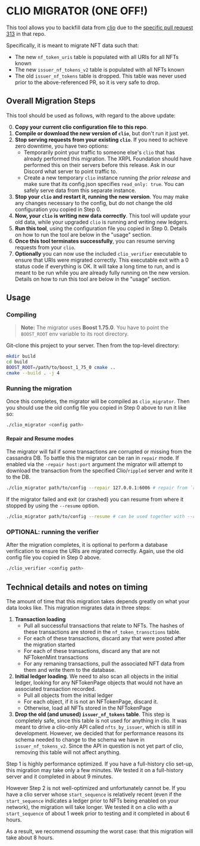 # CLIO MIGRATOR (ONE OFF!)

This tool allows you to backfill data from
[clio](https://github.com/XRPLF/clio) due to the [specific pull request
313](https://github.com/XRPLF/clio/pull/313) in that repo.

Specifically, it is meant to migrate NFT data such that:

- The new `nf_token_uris` table is populated with all URIs for all NFTs known
- The new `issuer_nf_tokens_v2` table is populated with all NFTs known
- The old `issuer_nf_tokens` table is dropped. This table was never used prior
to the above-referenced PR, so it is very safe to drop.

## Overall Migration Steps
This tool should be used as follows, with regard to the above update:

0. __Copy your current clio configuration file to this repo__.
1. __Compile or download the new version of `clio`__, but don't run it just yet.
2. __Stop serving requests from your existing `clio`__. If you need to achieve zero downtime, you have two options:
    - Temporarily point your traffic to someone else's `clio` that has already performed this
    migration. The XRPL Foundation should have performed this on their servers before this
    release. Ask in our Discord what server to point traffic to.
    - Create a new temporary `clio` instance running _the prior release_ and make sure
    that its config.json specifies `read_only: true`. You can safely serve data
    from this separate instance.
3. __Stop your `clio` and restart it, running the new version__. You may make any changes necessary to the config,
but do not change the old configuration you copied in Step 0.
4. __Now, your `clio` is writing new data correctly__. This tool will update your
old data, while your upgraded `clio` is running and writing new ledgers.
5. __Run this tool__, using the configuration file you copied in Step 0.
   Details on how to run the tool are below in the "usage" section.
6. __Once this tool terminates successfully__, you can resume serving requests
from your `clio`.
7. __Optionally__ you can now use the included `clio_verifier` executable to
   ensure that URIs were migrated correctly. This executable exit with a 0
   status code if everything is OK. It will take a long time to run, and is
   meant to be run while you are already fully running on the new version.
   Details on how to run this tool are below in the "usage" section.

## Usage
### Compiling
> **Note:** The migrator uses **Boost 1.75.0**. You have to point the `BOOST_ROOT` env variable to its root directory.

Git-clone this project to your server. Then from the top-level directory:
```bash
mkdir build
cd build
BOOST_ROOT=/path/to/boost_1_75_0 cmake ..
cmake --build . -j 4
```

### Running the migration
Once this completes, the migrator will be compiled as `clio_migrator`. Then
you should use the old config file you copied in Step 0 above to run it like
so:
```bash
./clio_migrator <config path>
```

#### Repair and Resume modes
The migrator will fail if some transactions are corrupted or missing from the cassandra DB. To battle this the migrator can be ran in `repair` mode. 
If enabled via the `-repair host:port` argument the migrator will attempt to download the transaction from the specified Clio/`rippled` server and write it to the DB.
```bash
./clio_migrator path/to/config --repair 127.0.0.1:6006 # repair from `rippled` serving on 127.0.0.1:6006
```

If the migrator failed and exit (or crashed) you can resume from where it stopped by using the `--resume` option.
```bash
./clio_migrator path/to/config --resume # can be used together with --repair option
```

### OPTIONAL: running the verifier
After the migration completes, it is optional to perform a database verification to ensure the URIs are migrated correctly.
Again, use the old config file you copied in Step 0 above.
```bash
./clio_verifier <config path>
```

## Technical details and notes on timing
The amount of time that this migration takes depends greatly on what your data
looks like. This migration migrates data in three steps:

1. __Transaction loading__
    - Pull all successful transactions that relate to NFTs.
    The hashes of these transactions are stored in the `nf_token_transctions` table. 
    - For each of these transactions, discard any that were posted after the
    migration started
    - For each of these transactions, discard any that are not NFTokenMint
    transactions
    - For any remaning transactions, pull the associated NFT data from them and
    write them to the database.
2. __Initial ledger loading__. We need to also scan all objects in the initial
ledger, looking for any NFTokenPage objects that would not have an associated
transaction recorded.
    - Pull all objects from the initial ledger
    - For each object, if it is not an NFTokenPage, discard it.
    - Otherwise, load all NFTs stored in the NFTokenPage
3. __Drop the old (and unused) `issuer_nf_tokens` table__. This step is completely
safe, since this table is not used for anything in clio. It was meant to drive
a clio-only API called `nfts_by_issuer`, which is still in development.
However, we decided that for performance reasons its schema needed to change
to the schema we have in `issuer_nf_tokens_v2`. Since the API in question is
not yet part of clio, removing this table will not affect anything.


Step 1 is highly performance optimized. If you have a full-history clio
set-up, this migration may take only a few minutes. We tested it on a
full-history server and it completed in about 9 minutes.

However Step 2 is not well-optimized and unfortunately cannot be. If you have a
clio server whose `start_sequence` is relatively recent (even if the
`start_sequence` indicates a ledger prior to NFTs being enabled on your
network), the migration will take longer. We tested it on a clio with a
`start_sequence` of about 1 week prior to testing and it completed in about 6
hours.

As a result, we recommend _assuming_ the worst case: that this migration will take about 8
hours.
